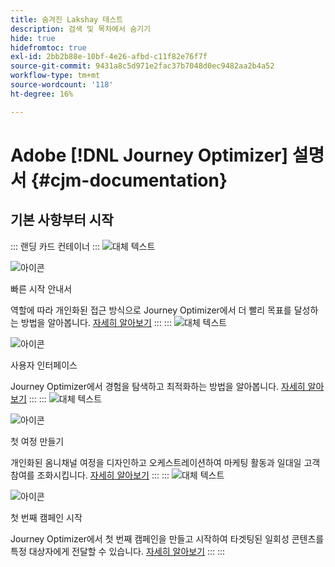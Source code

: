 ```yaml
---
title: 숨겨진 Lakshay 테스트
description: 검색 및 목차에서 숨기기
hide: true
hidefromtoc: true
exl-id: 2bb2b88e-10bf-4e26-afbd-c11f82e76f7f
source-git-commit: 9431a8c5d971e2fac37b7048d0ec9482aa2b4a52
workflow-type: tm+mt
source-wordcount: '118'
ht-degree: 16%

---
```



# Adobe [!DNL Journey Optimizer] 설명서 {#cjm-documentation}

## 기본 사항부터 시작

::: 랜딩 카드 컨테이너
:::
![대체 텍스트](https://experienceleague.adobe.com/ko/docs/journey-optimizer-v2/using/media_1d834c9bcc356413ce8f04590143dc85613d5851c.png?width=2000&amp;format=webply&amp;optimize=medium)

![아이콘](https://cdn.experienceleague.adobe.com/icons/gears.svg?lang=ko)

빠른 시작 안내서

역할에 따라 개인화된 접근 방식으로 Journey Optimizer에서 더 빨리 목표를 달성하는 방법을 알아봅니다.
[자세히 알아보기](/en/docs/journey-optimizer-v2/using/get-started/quick-start/quick-start)
:::
:::
![대체 텍스트](https://experienceleague.adobe.com/ko/docs/journey-optimizer-v2/using/media_151105955ede1eb92ba5369c11699448b5da6e0a0.jpg?width=2000&amp;format=webply&amp;optimize=medium)

![아이콘](https://cdn.experienceleague.adobe.com/icons/gears.svg?lang=ko)

사용자 인터페이스

Journey Optimizer에서 경험을 탐색하고 최적화하는 방법을 알아봅니다.
[자세히 알아보기](/en/docs/journey-optimizer-v2/using/get-started/user-interface)
:::
:::
![대체 텍스트](https://experienceleague.adobe.com/ko/docs/journey-optimizer-v2/using/media_1c064a7a4145c59b81d3cbbaf300d9655a7c7c552.jpg?width=2000&amp;format=webply&amp;optimize=medium)

![아이콘](https://cdn.experienceleague.adobe.com/icons/gears.svg?lang=ko)

첫 여정 만들기

개인화된 옴니채널 여정을 디자인하고 오케스트레이션하여 마케팅 활동과 일대일 고객 참여를 조화시킵니다.
[자세히 알아보기](/en/docs/journey-optimizer-v2/using/journey-management/orchestrate-journeys/create-journey/journey-gs)
:::
:::
![대체 텍스트](https://experienceleague.adobe.com/ko/docs/journey-optimizer-v2/using/media_183fe7a108b5121b3795cb3310c5cfaa2a16b737e.jpg?width=2000&amp;format=webply&amp;optimize=medium)

![아이콘](https://cdn.experienceleague.adobe.com/icons/gears.svg?lang=ko)

첫 번째 캠페인 시작

Journey Optimizer에서 첫 번째 캠페인을 만들고 시작하여 타겟팅된 일회성 콘텐츠를 특정 대상자에게 전달할 수 있습니다.
[자세히 알아보기](/en/docs/journey-optimizer-v2/using/journey-management/campaigns/standard-campaigns/create-campaign)
:::
:::
